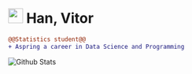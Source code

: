 <h1><img src="https://github.com/vitxrlee.png" width="30" height="30"> Han, Vitor</h1>

```diff
@@Statistics student@@
+ Aspring a career in Data Science and Programming
```

<div> 
  <img alt="Github Stats" src="https://github-readme-stats.vercel.app/api?username=vitxrlee&count_private=true&line_height=21&show_icons=true&theme=transparent&hide_border=true" />

</div>
